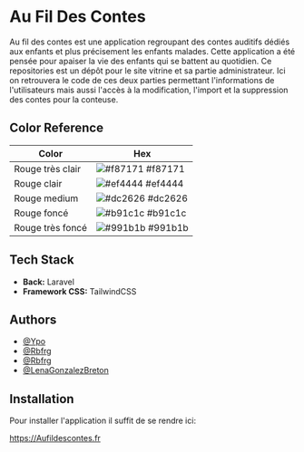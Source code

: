 
# Au Fil Des Contes

Au fil des contes est une application regroupant des contes auditifs dédiés aux enfants et plus précisement les enfants malades.
Cette application a été pensée pour apaiser la vie des enfants qui se battent au quotidien.
Ce repositories est un dépôt pour le site vitrine et sa partie administrateur. 
Ici on retrouvera le code de ces deux parties permettant l'informations de l'utilisateurs mais aussi l'accès à la modification, l'import et la suppression des contes pour la conteuse.

## Color Reference

| Color             | Hex                                                                |
| ----------------- | ------------------------------------------------------------------ |
| Rouge très clair | ![#f87171 ](https://via.placeholder.com/10/f87171?text=+) #f87171  |
| Rouge clair | ![#ef4444](https://via.placeholder.com/10/ef4444?text=+) #ef4444 |
| Rouge medium | ![#dc2626](https://via.placeholder.com/10/dc2626?text=+) #dc2626 |
| Rouge foncé | ![#b91c1c](https://via.placeholder.com/10/b91c1c?text=+) #b91c1c |
| Rouge très foncé | ![#991b1b](https://via.placeholder.com/10/991b1b?text=+) #991b1b |


## Tech Stack

- **Back:** Laravel
- **Framework CSS:** TailwindCSS


## Authors
- [@Ypo](https://github.com/Ypo)
- [@Rbfrg](https://github.com/rbfrg)
- [@Rbfrg](https://github.com/rbfrg)
- [@LenaGonzalezBreton](https://github.com/LenaGonzalezBreton)


## Installation
Pour installer l'application il suffit de se rendre ici:

https://Aufildescontes.fr
